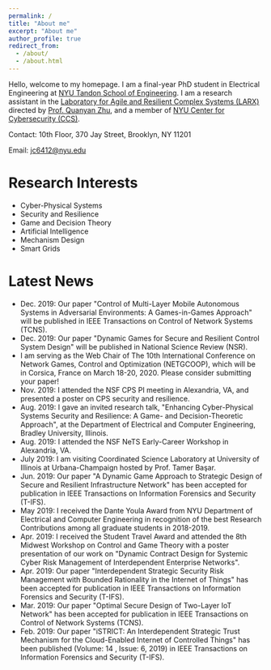 ```yaml
---
permalink: /
title: "About me"
excerpt: "About me"
author_profile: true
redirect_from: 
  - /about/
  - /about.html
---
```


Hello, welcome to my homepage. I am a final-year PhD student in Electrical Engineering at [NYU Tandon School of Engineering](https://engineering.nyu.edu/). I am a research assistant in the [Laboratory for Agile and Resilient Complex Systems (LARX)](http://engineering.nyu.edu/larx/) directed by [Prof. Quanyan Zhu](https://wp.nyu.edu/quanyan/), and a member of [NYU Center for Cybersecurity (CCS)](http://cyber.nyu.edu/).

Contact: 10th Floor, 370 Jay Street, Brooklyn, NY 11201

Email: jc6412@nyu.edu

Research Interests
======
- Cyber-Physical Systems
- Security and Resilience
- Game and Decision Theory
- Artificial Intelligence
- Mechanism Design
- Smart Grids

Latest News
======
- Dec. 2019: Our paper "Control of Multi-Layer Mobile Autonomous Systems in Adversarial Environments: A Games-in-Games Approach" will be published in IEEE Transactions on Control of Network Systems (TCNS).
- Dec. 2019: Our paper "Dynamic Games for Secure and Resilient Control System Design" will be published in National Science Review (NSR).
- I am serving as the Web Chair of The 10th International Conference on Network Games, Control and Optimization (NETGCOOP), which will be in Corsica, France on March 18-20, 2020.  Please consider submitting your paper!
- Nov. 2019: I attended the NSF CPS PI meeting in Alexandria, VA, and presented a poster on CPS security and resilience.
- Aug. 2019: I gave an invited research talk, "Enhancing Cyber-Physical Systems Security and Resilience: A Game- and Decision-Theoretic Approach", at the Department of Electrical and Computer Engineering, Bradley University, Illinois.
- Aug. 2019: I attended the NSF NeTS Early-Career Workshop in Alexandria, VA.
- July 2019:  I am visiting Coordinated Science Laboratory at University of Illinois at Urbana-Champaign hosted by Prof. Tamer Başar.
- Jun. 2019: Our paper "A Dynamic Game Approach to Strategic Design of Secure and Resilient Infrastructure Network" has been accepted for publication in IEEE Transactions on Information Forensics and Security (T-IFS).
- May 2019: I received the Dante Youla Award from NYU Department of Electrical and Computer Engineering in recognition of the best Research Contributions among all graduate students in 2018-2019.
- Apr. 2019: I received the Student Travel Award and attended the 8th Midwest Workshop on Control and Game Theory with a poster presentation of our work on "Dynamic Contract Design for Systemic Cyber Risk Management of Interdependent Enterprise Networks".
- Apr. 2019: Our paper "Interdependent Strategic Security Risk Management with Bounded Rationality in the Internet of Things" has been accepted for publication in IEEE Transactions on Information Forensics and Security (T-IFS).
- Mar. 2019: Our paper "Optimal Secure Design of Two-Layer IoT Network" has been accepted for publication in IEEE Transactions on Control of Network Systems (TCNS).
- Feb. 2019: Our paper "iSTRICT: An Interdependent Strategic Trust Mechanism for the Cloud-Enabled Internet of Controlled Things" has been published (Volume: 14 , Issue: 6, 2019) in IEEE Transactions on Information Forensics and Security (T-IFS).
